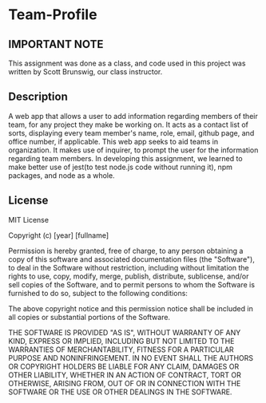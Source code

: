# Team-Profile

## IMPORTANT NOTE
This assignment was done as a class, and code used in this project was written by Scott Brunswig, our class instructor.

## Description
A web app that allows a user to add information regarding members of their team, for any project they make be working on. It acts as a contact list of sorts, displaying every team member's name, role, email, github page, and office number, if applicable. This web app seeks to aid teams in organization. It makes use of inquirer, to prompt the user for the information regarding team members. In developing this assignment, we learned to make better use of jest(to test node.js code without running it), npm packages, and node as a whole. 


## License
MIT License

Copyright (c) [year] [fullname]

Permission is hereby granted, free of charge, to any person obtaining a copy
of this software and associated documentation files (the "Software"), to deal
in the Software without restriction, including without limitation the rights
to use, copy, modify, merge, publish, distribute, sublicense, and/or sell
copies of the Software, and to permit persons to whom the Software is
furnished to do so, subject to the following conditions:

The above copyright notice and this permission notice shall be included in all
copies or substantial portions of the Software.

THE SOFTWARE IS PROVIDED "AS IS", WITHOUT WARRANTY OF ANY KIND, EXPRESS OR
IMPLIED, INCLUDING BUT NOT LIMITED TO THE WARRANTIES OF MERCHANTABILITY,
FITNESS FOR A PARTICULAR PURPOSE AND NONINFRINGEMENT. IN NO EVENT SHALL THE
AUTHORS OR COPYRIGHT HOLDERS BE LIABLE FOR ANY CLAIM, DAMAGES OR OTHER
LIABILITY, WHETHER IN AN ACTION OF CONTRACT, TORT OR OTHERWISE, ARISING FROM,
OUT OF OR IN CONNECTION WITH THE SOFTWARE OR THE USE OR OTHER DEALINGS IN THE
SOFTWARE.
